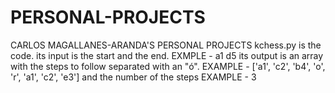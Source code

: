 # PERSONAL-PROJECTS
CARLOS MAGALLANES-ARANDA'S PERSONAL PROJECTS
kchess.py is the code. its input is the start and the end. EXMPLE - 
a1
d5
its output is an array with the steps to follow separated with an "ó".
EXAMPLE - ['a1', 'c2', 'b4', 'o', 'r', 'a1', 'c2', 'e3']
and
the number of the steps
EXAMPLE - 3
